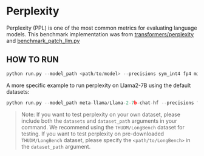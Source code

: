 # Perplexity
Perplexity (PPL) is one of the most common metrics for evaluating language models. This benchmark implementation was from [transformers/perplexity](https://huggingface.co/docs/transformers/perplexity#perplexity-of-fixed-length-models) and [benchmark_patch_llm.py](https://github.com/insuhan/hyper-attn/blob/main/benchmark_patch_llm.py) 

## HOW TO RUN
```python
python run.py --model_path <path/to/model> --precisions sym_int4 fp4 mixed_fp4 sym_int8 fp8_e5m2 fp8_e4m3 mixed_fp8 --device xpu --datasets dataset_name --dataset_path <path/to/dataset>
```
A more specific example to run perplexity on Llama2-7B using the default datasets:
```python
python run.py --model_path meta-llama/Llama-2-7b-chat-hf --precisions float16 sym_int4 --device xpu 
```

> Note: If you want to test perplexity on your own dataset, please include both the `datasets` and `dataset_path` arguments in your command. We recommend using the `THUDM/LongBench` dataset for testing. If you want to test perplexity on pre-downloaded `THUDM/LongBench` dataset, please specify the `<path/to/LongBench>` in the `dataset_path` argument.